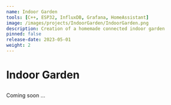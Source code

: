 ```yaml
---
name: Indoor Garden
tools: [C++, ESP32, InfluxDB, Grafana, HomeAssistant]
image: /images/projects/IndoorGarden/IndoorGarden.png
description: Creation of a homemade connected indoor garden
pinned: false
release-date: 2023-05-01
weight: 2
---
```


# Indoor Garden

## 
Coming soon ...

